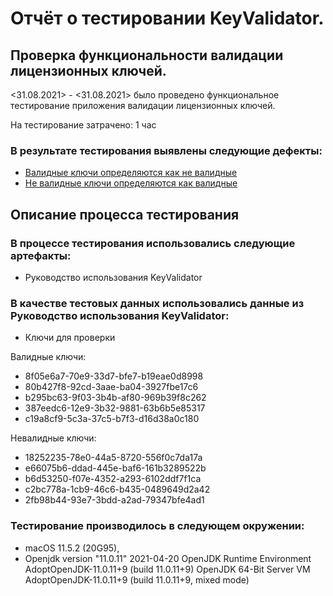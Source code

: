 # Отчёт о тестировании KeyValidator.

## Проверка функциональности валидации лицензионных ключей.

<31.08.2021> - <31.08.2021> было проведено функциональное тестирование приложения валидации лицензионных ключей.

На тестирование затрачено: 1 час

### В результате тестирования выявлены следующие дефекты:
* [Валидные ключи определяются как не валидные](https://github.com/nikola4468/java-homeworks-1.2/issues/1)
* [Не валидные ключи определяются как валидные](https://github.com/nikola4468/java-homeworks-1.2/issues/2)

## Описание процесса тестирования

### В процессе тестирования использовались следующие артефакты:
* Руководство использования KeyValidator 

### В качестве тестовых данных использовались данные из Руководство использования KeyValidator:

* Ключи для проверки

Валидные ключи:

* 8f05e6a7-70e9-33d7-bfe7-b19eae0d8998
* 80b427f8-92cd-3aae-ba04-3927fbe17c6
* b295bc63-9f03-3b4b-af80-969b39f8c262
* 387eedc6-12e9-3b32-9881-63b6b5e85317
* c19a8cf9-5c3a-37c5-b7f3-d16d38a0c180

Невалидные ключи:

* 18252235-78e0-44a5-8720-556f0c7da17a
* e66075b6-ddad-445e-baf6-161b3289522b
* b6d53250-f07e-4352-a293-6102ddf7f1ca
* c2bc778a-1cb9-46c6-b435-0489649d2a42
* 2fb98b44-93e7-3bdd-a2ad-79347bfe4ad1




### Тестирование производилось в следующем окружении:
* macOS 11.5.2 (20G95),
* Openjdk version "11.0.11" 2021-04-20
OpenJDK Runtime Environment AdoptOpenJDK-11.0.11+9 (build 11.0.11+9)
OpenJDK 64-Bit Server VM AdoptOpenJDK-11.0.11+9 (build 11.0.11+9, mixed mode)
